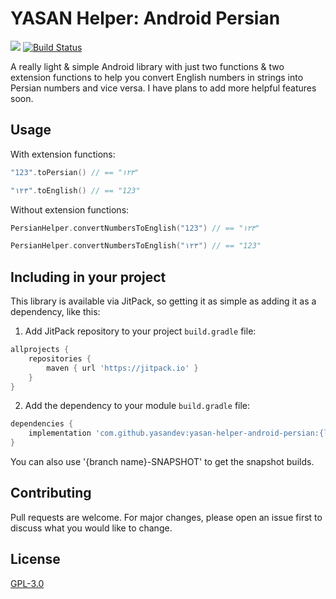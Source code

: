 # YASAN Helper: Android Persian
[![](https://jitpack.io/v/yasandev/yasan-helper-android-persian.svg)](https://jitpack.io/#yasandev/yasan-helper-android-persian) [![Build Status](https://travis-ci.com/yasandev/yasan-helper-android-persian.svg?branch=main)](https://travis-ci.com/yasandev/yasan-helper-android-persian)

A really light & simple Android library with just two functions & two extension functions to help you convert English numbers in strings into Persian numbers and vice versa. I have plans to add more helpful features soon.

## Usage
With extension functions:
```kotlin
"123".toPersian() // == "۱۲٣"

"۱۲٣".toEnglish() // == "123"
```

Without extension functions:
```kotlin
PersianHelper.convertNumbersToEnglish("123") // == "۱۲٣"

PersianHelper.convertNumbersToEnglish("۱۲٣") // == "123"
```

## Including in your project
This library is available via JitPack, so getting it as simple as adding it as a dependency, like this:

1. Add JitPack repository to your project `build.gradle` file:
```gradle
allprojects {
    repositories {
        maven { url 'https://jitpack.io' }
    }
}
```
2. Add the dependency to your module `build.gradle` file:
```gradle
dependencies {
    implementation 'com.github.yasandev:yasan-helper-android-persian:{latest version}'
}
```

You can also use '{branch name}-SNAPSHOT' to get the snapshot builds.

## Contributing
Pull requests are welcome. For major changes, please open an issue first to discuss what you would like to change.

## License
[GPL-3.0](https://www.gnu.org/licenses/gpl-3.0.txt)
